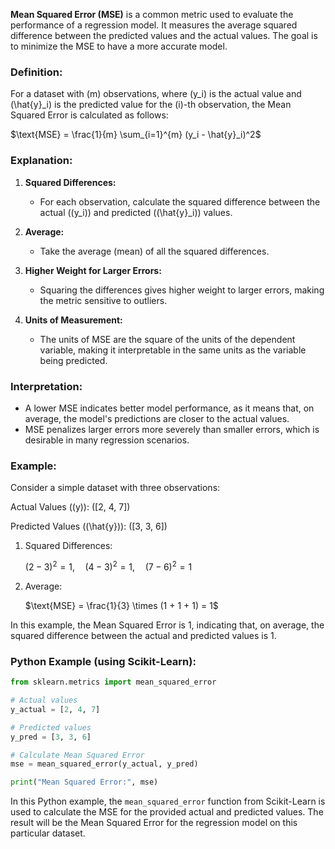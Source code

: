 **Mean Squared Error (MSE)** is a common metric used to evaluate the performance of a regression model. It measures the average squared difference between the predicted values and the actual values. The goal is to minimize the MSE to have a more accurate model.

### Definition:

For a dataset with \(m\) observations, where \(y_i\) is the actual value and \(\hat{y}_i\) is the predicted value for the \(i\)-th observation, the Mean Squared Error is calculated as follows:

$\text{MSE} = \frac{1}{m} \sum_{i=1}^{m} (y_i - \hat{y}_i)^2$

### Explanation:

1. **Squared Differences:**
   - For each observation, calculate the squared difference between the actual (\(y_i\)) and predicted (\(\hat{y}_i\)) values.

2. **Average:**
   - Take the average (mean) of all the squared differences.

3. **Higher Weight for Larger Errors:**
   - Squaring the differences gives higher weight to larger errors, making the metric sensitive to outliers.

4. **Units of Measurement:**
   - The units of MSE are the square of the units of the dependent variable, making it interpretable in the same units as the variable being predicted.

### Interpretation:

- A lower MSE indicates better model performance, as it means that, on average, the model's predictions are closer to the actual values.
- MSE penalizes larger errors more severely than smaller errors, which is desirable in many regression scenarios.

### Example:

Consider a simple dataset with three observations:

Actual Values (\(y\)):  \([2, 4, 7]\)

Predicted Values (\(\hat{y}\)): \([3, 3, 6]\)

1. Squared Differences:

   $(2-3)^2 = 1, \quad (4-3)^2 = 1, \quad (7-6)^2 = 1$

2. Average:

   $\text{MSE} = \frac{1}{3} \times (1 + 1 + 1) = 1$

In this example, the Mean Squared Error is 1, indicating that, on average, the squared difference between the actual and predicted values is 1.

### Python Example (using Scikit-Learn):

```python
from sklearn.metrics import mean_squared_error

# Actual values
y_actual = [2, 4, 7]

# Predicted values
y_pred = [3, 3, 6]

# Calculate Mean Squared Error
mse = mean_squared_error(y_actual, y_pred)

print("Mean Squared Error:", mse)
```

In this Python example, the `mean_squared_error` function from Scikit-Learn is used to calculate the MSE for the provided actual and predicted values. The result will be the Mean Squared Error for the regression model on this particular dataset.